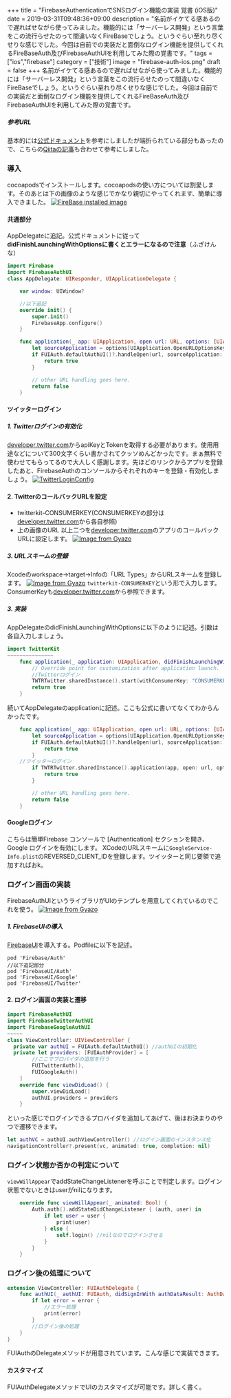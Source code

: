 +++
title = "FirebaseAuthenticationでSNSログイン機能の実装 覚書 (iOS版)"
date = 2019-03-31T09:48:36+09:00
description = "名前がイケてる感あるので遅ればせながら使ってみました。機能的には「サーバーレス開発」という言葉をこの流行らせたのって間違いなくFireBaseでしょう。というぐらい至れり尽くせりな感じでした。今回は自前での実装だと面倒なログイン機能を提供してくれるFireBaseAuth及びFirebaseAuthUIを利用してみた際の覚書です。"
tags = ["ios","firebase"]
category = ["技術"]
image = "firebase-auth-ios.png"
draft = false
+++
名前がイケてる感あるので遅ればせながら使ってみました。機能的には「サーバーレス開発」という言葉をこの流行らせたのって間違いなくFireBaseでしょう。というぐらい至れり尽くせりな感じでした。今回は自前での実装だと面倒なログイン機能を提供してくれるFireBaseAuth及びFirebaseAuthUIを利用してみた際の覚書です。

##### 参考URL
基本的には[公式ドキュメント](https://firebase.google.com/docs/auth/ios/password-auth?hl=ja)を参考にしましたが端折られている部分もあったので、こちらの[Qiitaの記事](https://qiita.com/matsuei/items/4f56c0f8d9a1b96cd9f0)も合わせて参考にしました。
### 導入
cocoapodsでインストールします。cocoapodsの使い方については割愛します。そのあとは下の画像のような感じでかなり親切にやってくれます、簡単に導入できました。
[![FireBase installed image](https://i.gyazo.com/9f67804569f2d2d629136c98c3d7afd7.png)](https://gyazo.com/9f67804569f2d2d629136c98c3d7afd7)

#### 共通部分
AppDelegateに追記。公式ドキュメントに従って**didFinishLaunchingWithOptionsに書くとエラーになるので注意**（ふざけんな）

``` swift
import Firebase
import FirebaseAuthUI
class AppDelegate: UIResponder, UIApplicationDelegate {

    var window: UIWindow?

    //以下追記
    override init() {
        super.init()
        FirebaseApp.configure()
    }

    func application(_ app: UIApplication, open url: URL, options: [UIApplication.OpenURLOptionsKey : Any]) -> Bool {
        let sourceApplication = options[UIApplication.OpenURLOptionsKey.sourceApplication] as! String?
        if FUIAuth.defaultAuthUI()?.handleOpen(url, sourceApplication: sourceApplication) ?? false {
            return true
        }

        // other URL handling goes here.
        return false
    }

```
#### ツイッターログイン
##### 1. Twitterログインの有効化
[developer.twitter.com](https://developer.twitter.com/en/apps)からapiKeyとTokenを取得する必要があります。使用用途などについて300文字くらい書かされてクッソめんどかったです。まぁ無料で使わせてもらってるので大人しく感謝します。先ほどのリンクからアプリを登録したあと、FirebaseAuthのコンソールからそれぞれのキーを登録・有効化しましょう。
[![TwitterLoginConfig](https://i.gyazo.com/3b90e9e386df85be75e637e25d1c6c54.png)](https://gyazo.com/3b90e9e386df85be75e637e25d1c6c54)
#### 2. TwitterのコールバックURLを設定
- twitterkit-CONSUMERKEY(CONSUMERKEYの部分は[developer.twitter.com](https://developer.twitter.com/en/)から各自参照)
- 上の画像のURL
以上二つを[developer.twitter.com](https://developer.twitter.com/en/apps)のアプリのコールバックURLに設定します。
[![Image from Gyazo](https://i.gyazo.com/b0939fdc9278a664f9372f560ae5bdab.png)](https://gyazo.com/b0939fdc9278a664f9372f560ae5bdab)
##### 3. URLスキームの登録
Xcodeのworkspace→target→Infoの「URL Types」からURLスキームを登録します。
[![Image from Gyazo](https://i.gyazo.com/fbf18c8ad97472731e3a8c1b6fa8abef.png)](https://gyazo.com/fbf18c8ad97472731e3a8c1b6fa8abef)
`twitterkit-CONSUMERKEY`という形で入力します。ConsumerKeyも[developer.twitter.com](https://developer.twitter.com/en/apps)から参照できます。

##### 3.  実装
AppDelegateのdidFinishLaunchingWithOptionsに以下のように記述。引数は各自入力しましょう。
``` swift
import TwitterKit
~~~~~~~~~~~~~~~
    func application(_ application: UIApplication, didFinishLaunchingWithOptions launchOptions: [UIApplication.LaunchOptionsKey: Any]?) -> Bool {
        // Override point for customization after application launch.
        //Twitterログイン
        TWTRTwitter.sharedInstance().start(withConsumerKey: "CONSUMERKEY", consumerSecret: "SECRET")
        return true
    }
```
続いてAppDelegateのapplicationに記述。ここも公式に書いてなくてわからんかったです。
```swift
    func application(_ app: UIApplication, open url: URL, options: [UIApplication.OpenURLOptionsKey : Any]) -> Bool {
        let sourceApplication = options[UIApplication.OpenURLOptionsKey.sourceApplication] as! String?
        if FUIAuth.defaultAuthUI()?.handleOpen(url, sourceApplication: sourceApplication) ?? false {
            return true
        }
    //ツイッターログイン
        if TWTRTwitter.sharedInstance().application(app, open: url, options: options) {
            return true
        }

        // other URL handling goes here.
        return false
    }

```

#### Googleログイン
こちらは簡単Firebase コンソールで [Authentication] セクションを開き、Google ログインを有効にします。
XCodeのURLスキームに`GoogleService-Info.plist`のREVERSED_CLIENT_IDを登録します。ツイッターと同じ要領で追加すればおk。

### ログイン画面の実装
FirebaseAuthUIというライブラリがUIのテンプレを用意してくれているのでこれを使う。
[![Image from Gyazo](https://i.gyazo.com/2e6e254eb084c4863c24f726ef7634d7.png)](https://gyazo.com/2e6e254eb084c4863c24f726ef7634d7)
##### 1. FirebaseUIの導入
[FirebaseUI](https://firebase.google.com/docs/auth/ios/firebaseui?hl=ja)を導入する。Podfileに以下を記述。
``` vim
pod 'Firebase/Auth'
//以下追記部分
pod 'FirebaseUI/Auth'
pod 'FirebaseUI/Google'
pod 'FirebaseUI/Twitter'
```

#### 2. ログイン画面の実装と遷移
``` swift
import FirebaseAuthUI
import FirebaseTwitterAuthUI
import FirebaseGoogleAuthUI
~~~~~
class ViewController: UIViewController {
  private var authUI = FUIAuth.defaultAuthUI() //authUIの初期化
  private let providers: [FUIAuthProvider] = [
        //ここでプロバイダの追加を行う
        FUITwitterAuth(),
        FUIGoogleAuth()
    ]
    override func viewDidLoad() {
        super.viewDidLoad()
        authUI.providers = providers
    }

```
といった感じでログインできるプロバイダを追加してあげて、後はお決まりのやつで遷移できます。
``` swift
let authVC = authUI.authViewController() //ログイン画面のインスタンス化
navigationController?.present(vc, animated: true, completion: nil)
```

### ログイン状態か否かの判定について
`viewWillAppear`でaddStateChangeListenerを呼ぶことで判定します。ログイン状態でないときはuserがnilになります。
```swift
    override func viewWillAppear(_ animated: Bool) {
        Auth.auth().addStateDidChangeListener { (auth, user) in
            if let user = user {
                print(user)
            } else {
                self.login() //nilなのでログインさせる
            }
        }
    }
```

### ログイン後の処理について
```swift
extension ViewController: FUIAuthDelegate {
    func authUI(_ authUI: FUIAuth, didSignInWith authDataResult: AuthDataResult?, error: Error?) {
        if let error = error {
            //エラー処理
            print(error)
        }
        //ログイン後の処理
    }
}
```
FUIAuthのDelegateメソッドが用意されています。こんな感じで実装できます。

#### カスタマイズ
FUIAuthDelegateメソッドでUIのカスタマイズが可能です。詳しく書く。
